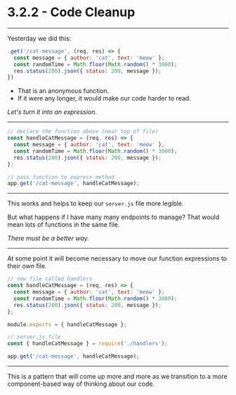 # 3.2.2 - Code Cleanup

---

Yesterday we did this:

```js
.get('/cat-message', (req, res) => {
  const message = { author: 'cat', text: 'meow' };
  const randomTime = Math.floor(Math.random() * 3000);
  res.status(200).json({ status: 200, message });
})
```

- That is an anonymous function.
- If it were any longer, it would make our code harder to read.

_Let's turn it into an expression._

---

```js
// declare the function above (near top of file)
const handleCatMessage = (req, res) => {
  const message = { author: 'cat', text: 'meow' };
  const randomTime = Math.floor(Math.random() * 3000);
  res.status(200).json({ status: 200, message });
};

// pass function to express method
app.get('/cat-message', handleCatMessage);
```

---

This works and helps to keep our `server.js` file more legible.

But what happens if I have many many endpoints to manage? That would mean lots of functions in the same file.

_There must be a better way._

---

At some point it will become necessary to move our function expressions to their _own_ file.

```js
// new file called handlers
const handleCatMessage = (req, res) => {
  const message = { author: 'cat', text: 'meow' };
  const randomTime = Math.floor(Math.random() * 3000);
  res.status(200).json({ status: 200, message });
};

module.exports = { handleCatMessage };
```

```js
// server.js file
const { handleCatMessage } = require('./handlers');

app.get('/cat-message', handleCatMessage);
```

---

This is a pattern that will come up more and more as we transition to a more component-based way of thinking about our code.
